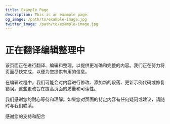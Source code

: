 ```yaml
---
title: Example Page
description: This is an example page.
og_image: /path/to/example-image.jpg
twitter_image: /path/to/example-image.jpg
---
```

# 正在翻译编辑整理中

该页面正在进行翻译、编辑和整理，以提供更准确和完整的内容。我们正在努力将页面尽快完成，以便为您提供有用的信息。

在编辑过程中，我们可能会对内容进行修改、添加新的段落、更新示例代码或修复错误。这些更改旨在提高页面的质量和可读性。

我们感谢您的耐心等待和理解。如果您对页面的特定内容有任何疑问或建议，请随时与我们联系。

感谢您的支持和配合

